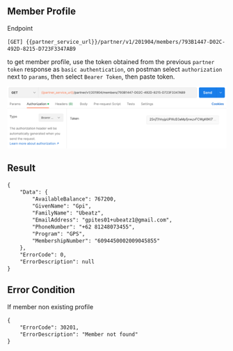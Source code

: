 ## Member Profile

Endpoint
````
[GET] {{partner_service_url}}/partner/v1/201904/members/793B1447-D02C-492D-8215-D723F3347AB9
````
to get member profile, use the token obtained from the previous ``partner token`` response as ``basic authentication``, on postman select ``authorization`` next to ``params``, then select ``Bearer Token``, then paste token.

![tokenmemberprofile](img/tokenmemberprofile.png)

## Result
````
{
    "Data": {
        "AvailableBalance": 767200,
        "GivenName": "Gpi",
        "FamilyName": "Ubeatz",
        "EmailAddress": "gpites01+ubeatz1@gmail.com",
        "PhoneNumber": "+62 81248073455",
        "Program": "GPS",
        "MembershipNumber": "6094450002009045855"
    },
    "ErrorCode": 0,
    "ErrorDescription": null
}
````
## Error Condition

If member non existing profile
````
{
    "ErrorCode": 30201,
    "ErrorDescription": "Member not found"
}
````